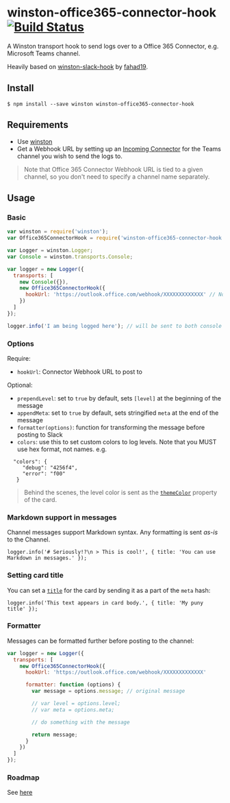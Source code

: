 # winston-office365-connector-hook [![Build Status](https://travis-ci.org/SukantGujar/winston-office365-connector-hook.svg?branch=master)](https://travis-ci.org/SukantGujar/winston-office365-connector-hook)
A Winston transport hook to send logs over to a Office 365 Connector, e.g. Microsoft Teams channel.

Heavily based on [winston-slack-hook](https://github.com/fahad19/winston-slack-hook) by [fahad19](https://github.com/fahad19).

## Install

```
$ npm install --save winston winston-office365-connector-hook
```

## Requirements

* Use [winston](https://github.com/winstonjs/winston)
* Get a Webhook URL by setting up an [Incoming Connector](https://msdn.microsoft.com/en-us/microsoft-teams/connectors) for the Teams channel you wish to send the logs to. 

> Note that Office 365 Connector Webhook URL is tied to a given channel, so you don't need to specify a channel name separately.

## Usage

### Basic

```js
var winston = require('winston');
var Office365ConnectorHook = require('winston-office365-connector-hook');

var Logger = winston.Logger;
var Console = winston.transports.Console;

var logger = new Logger({
  transports: [
    new Console({}),
    new Office365ConnectorHook({
      hookUrl: 'https://outlook.office.com/webhook/XXXXXXXXXXXXX' // No need for a channel name
    })
  ]
});

logger.info('I am being logged here'); // will be sent to both console and Teams channel
```

### Options

Require:

* `hookUrl`: Connector Webhook URL to post to

Optional:

* `prependLevel`: set to `true` by default, sets `[level]` at the beginning of the message
* `appendMeta`: set to `true` by default, sets stringified `meta` at the end of the message
* `formatter(options)`: function for transforming the message before posting to Slack
* `colors`: use this to set custom colors to log levels. Note that you MUST use hex format, not names.
  e.g.
```
  "colors": {
     "debug": "4256f4",
     "error": "f00"
   }
```
> Behind the scenes, the level color is sent as the [`themeColor`](https://dev.outlook.com/Connectors/Reference#color) property of the card.

### Markdown support in messages

Channel messages support Markdown syntax. Any formatting is sent *as-is* to the Channel.

    logger.info('# Seriously!?\n > This is cool!', { title: 'You can use Markdown in messages.' });

### Setting card title

You can set a [`title`](https://dev.outlook.com/Connectors/Reference#title) for the card by sending it as a part of the `meta` hash:

    logger.info('This text appears in card body.', { title: 'My puny title' });

### Formatter

Messages can be formatted further before posting to the channel:

```js
var logger = new Logger({
  transports: [
    new Office365ConnectorHook({
      hookUrl: 'https://outlook.office.com/webhook/XXXXXXXXXXXXX'

      formatter: function (options) {
        var message = options.message; // original message

        // var level = options.level;
        // var meta = options.meta;

        // do something with the message

        return message;
      }
    })
  ]
});
```
### Roadmap
See [here](ROADMAP.md)
